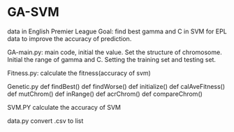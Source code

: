 # GA-SVM
data in English Premier League
Goal: find best gamma and C in SVM for EPL data to improve the accuracy of prediction.

GA-main.py:
main code, initial the value. Set the structure of chromosome. Initial the range of gamma and C.
Setting the training set and testing set.

Fitness.py:
calculate the fitness(accuracy of svm)

Genetic.py
def findBest()
def findWorse()
def initialize()
def calAveFitness()
def mutChrom()
def inRange()
def acrChrom()
def compareChrom()

SVM.PY
calculate the accuracy of SVM

data.py
convert .csv to list


